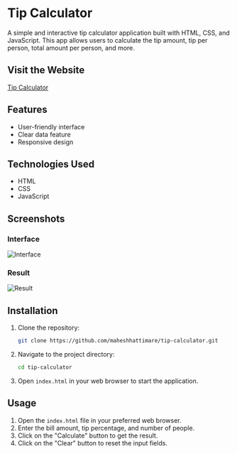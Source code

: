 # Tip Calculator

A simple and interactive tip calculator application built with HTML, CSS, and JavaScript. This app allows users to calculate the tip amount, tip per person, total amount per person, and more.

## Visit the Website

[Tip Calculator](https://maheshhattimare.github.io/tip-calculator/)

## Features

- User-friendly interface
- Clear data feature
- Responsive design

## Technologies Used

- HTML
- CSS
- JavaScript

## Screenshots

### Interface
![Interface](./images/screenshot1.png)

### Result
![Result](./images/screenshot2.png)

## Installation

1. Clone the repository:
    ```bash
    git clone https://github.com/maheshhattimare/tip-calculator.git
    ```
2. Navigate to the project directory:
    ```bash
    cd tip-calculator
    ```
3. Open `index.html` in your web browser to start the application.

## Usage

1. Open the `index.html` file in your preferred web browser.
2. Enter the bill amount, tip percentage, and number of people.
3. Click on the "Calculate" button to get the result.
4. Click on the "Clear" button to reset the input fields.
